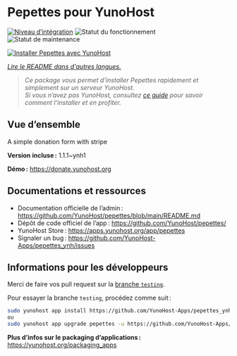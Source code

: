 <!--
Nota bene : ce README est automatiquement généré par <https://github.com/YunoHost/apps/tree/master/tools/readme_generator>
Il NE doit PAS être modifié à la main.
-->

# Pepettes pour YunoHost

[![Niveau d’intégration](https://dash.yunohost.org/integration/pepettes.svg)](https://dash.yunohost.org/appci/app/pepettes) ![Statut du fonctionnement](https://ci-apps.yunohost.org/ci/badges/pepettes.status.svg) ![Statut de maintenance](https://ci-apps.yunohost.org/ci/badges/pepettes.maintain.svg)

[![Installer Pepettes avec YunoHost](https://install-app.yunohost.org/install-with-yunohost.svg)](https://install-app.yunohost.org/?app=pepettes)

*[Lire le README dans d'autres langues.](./ALL_README.md)*

> *Ce package vous permet d’installer Pepettes rapidement et simplement sur un serveur YunoHost.*  
> *Si vous n’avez pas YunoHost, consultez [ce guide](https://yunohost.org/install) pour savoir comment l’installer et en profiter.*

## Vue d’ensemble

A simple donation form with stripe

**Version incluse :** 1.1.1~ynh1

**Démo :** <https://donate.yunohost.org>
## Documentations et ressources

- Documentation officielle de l’admin : <https://github.com/YunoHost/pepettes/blob/main/README.md>
- Dépôt de code officiel de l’app : <https://github.com/YunoHost/pepettes/>
- YunoHost Store : <https://apps.yunohost.org/app/pepettes>
- Signaler un bug : <https://github.com/YunoHost-Apps/pepettes_ynh/issues>

## Informations pour les développeurs

Merci de faire vos pull request sur la [branche `testing`](https://github.com/YunoHost-Apps/pepettes_ynh/tree/testing).

Pour essayer la branche `testing`, procédez comme suit :

```bash
sudo yunohost app install https://github.com/YunoHost-Apps/pepettes_ynh/tree/testing --debug
ou
sudo yunohost app upgrade pepettes -u https://github.com/YunoHost-Apps/pepettes_ynh/tree/testing --debug
```

**Plus d’infos sur le packaging d’applications :** <https://yunohost.org/packaging_apps>
